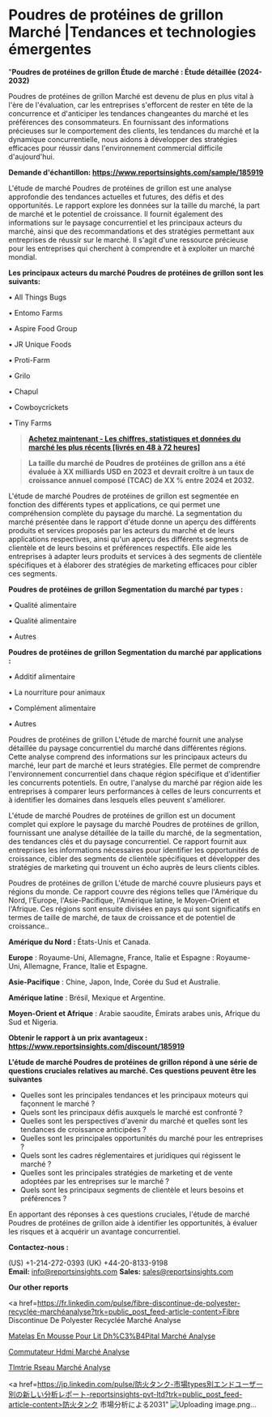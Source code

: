 # Poudres de protéines de grillon Marché |Tendances et technologies émergentes

"<strong>Poudres de protéines de grillon Étude de marché : Étude détaillée (2024-2032)</strong>

Poudres de protéines de grillon Marché est devenu de plus en plus vital à l'ère de l'évaluation, car les entreprises s'efforcent de rester en tête de la concurrence et d'anticiper les tendances changeantes du marché et les préférences des consommateurs. En fournissant des informations précieuses sur le comportement des clients, les tendances du marché et la dynamique concurrentielle, nous aidons à développer des stratégies efficaces pour réussir dans l'environnement commercial difficile d'aujourd'hui.

<strong>Demande d'échantillon: <a href=https://www.reportsinsights.com/sample/185919>https://www.reportsinsights.com/sample/185919</a></strong>

L'étude de marché Poudres de protéines de grillon est une analyse approfondie des tendances actuelles et futures, des défis et des opportunités. Le rapport explore les données sur la taille du marché, la part de marché et le potentiel de croissance. Il fournit également des informations sur le paysage concurrentiel et les principaux acteurs du marché, ainsi que des recommandations et des stratégies permettant aux entreprises de réussir sur le marché. Il s'agit d'une ressource précieuse pour les entreprises qui cherchent à comprendre et à exploiter un marché mondial.

<strong>Les principaux acteurs du marché Poudres de protéines de grillon sont les suivants:</strong>

• All Things Bugs

• Entomo Farms

• Aspire Food Group

• JR Unique Foods

• Proti-Farm

• Grilo

• Chapul

• Cowboycrickets

• Tiny Farms
<blockquote><a href=https://www.reportsinsights.com/buynow/185919><span style=text-decoration: underline;><strong>Achetez maintenant - Les chiffres, statistiques et données du marché les plus récents [livrés en 48 à 72 heures]</strong></span></a></blockquote>
<blockquote><span style=text-decoration: underline;><strong>La taille du marché de Poudres de protéines de grillon ans a été évaluée à XX milliards USD en 2023 et devrait croître à un taux de croissance annuel composé (TCAC) de XX % entre 2024 et 2032.</strong></span></blockquote>
L'étude de marché Poudres de protéines de grillon est segmentée en fonction des différents types et applications, ce qui permet une compréhension complète du paysage du marché. La segmentation du marché présentée dans le rapport d'étude donne un aperçu des différents produits et services proposés par les acteurs du marché et de leurs applications respectives, ainsi qu'un aperçu des différents segments de clientèle et de leurs besoins et préférences respectifs. Elle aide les entreprises à adapter leurs produits et services à des segments de clientèle spécifiques et à élaborer des stratégies de marketing efficaces pour cibler ces segments.

<strong>Poudres de protéines de grillon Segmentation du marché par types :</strong>

• Qualité alimentaire

• Qualité alimentaire

• Autres

<strong>Poudres de protéines de grillon Segmentation du marché par applications :</strong>

• Additif alimentaire

• La nourriture pour animaux

• Complément alimentaire

• Autres

Poudres de protéines de grillon L'étude de marché fournit une analyse détaillée du paysage concurrentiel du marché dans différentes régions. Cette analyse comprend des informations sur les principaux acteurs du marché, leur part de marché et leurs stratégies. Elle permet de comprendre l'environnement concurrentiel dans chaque région spécifique et d'identifier les concurrents potentiels. En outre, l'analyse du marché par région aide les entreprises à comparer leurs performances à celles de leurs concurrents et à identifier les domaines dans lesquels elles peuvent s'améliorer.

L'étude de marché Poudres de protéines de grillon est un document complet qui explore le paysage du marché Poudres de protéines de grillon, fournissant une analyse détaillée de la taille du marché, de la segmentation, des tendances clés et du paysage concurrentiel. Ce rapport fournit aux entreprises les informations nécessaires pour identifier les opportunités de croissance, cibler des segments de clientèle spécifiques et développer des stratégies de marketing qui trouvent un écho auprès de leurs clients cibles.

Poudres de protéines de grillon L'étude de marché couvre plusieurs pays et régions du monde. Ce rapport couvre des régions telles que l'Amérique du Nord, l'Europe, l'Asie-Pacifique, l'Amérique latine, le Moyen-Orient et l'Afrique. Ces régions sont ensuite divisées en pays qui sont significatifs en termes de taille de marché, de taux de croissance et de potentiel de croissance..

<strong>Amérique du Nord :</strong> États-Unis et Canada.

<strong>Europe</strong> : Royaume-Uni, Allemagne, France, Italie et Espagne : Royaume-Uni, Allemagne, France, Italie et Espagne.

<strong>Asie-Pacifique</strong> : Chine, Japon, Inde, Corée du Sud et Australie.

<strong>Amérique latine</strong> : Brésil, Mexique et Argentine.

<strong>Moyen-Orient et Afrique</strong> : Arabie saoudite, Émirats arabes unis, Afrique du Sud et Nigeria.

<strong>Obtenir le rapport à un prix avantageux : <a href=https://www.reportsinsights.com/discount/185919>https://www.reportsinsights.com/discount/185919</a></strong>

<strong>L'étude de marché Poudres de protéines de grillon répond à une série de questions cruciales relatives au marché. Ces questions peuvent être les suivantes</strong>
<ul>
  <li>Quelles sont les principales tendances et les principaux moteurs qui façonnent le marché ?</li>
  <li>Quels sont les principaux défis auxquels le marché est confronté ?</li>
  <li>Quelles sont les perspectives d'avenir du marché et quelles sont les tendances de croissance anticipées ?</li>
  <li>Quelles sont les principales opportunités du marché pour les entreprises ?</li>
  <li>Quels sont les cadres réglementaires et juridiques qui régissent le marché ?</li>
  <li>Quelles sont les principales stratégies de marketing et de vente adoptées par les entreprises sur le marché ?</li>
  <li>Quels sont les principaux segments de clientèle et leurs besoins et préférences ?</li>
</ul>
En apportant des réponses à ces questions cruciales, l'étude de marché Poudres de protéines de grillon aide à identifier les opportunités, à évaluer les risques et à acquérir un avantage concurrentiel.

<strong>Contactez-nous :</strong>

(US) +1-214-272-0393
(UK) +44-20-8133-9198
<strong>Email:</strong> <a>info@reportsinsights.com</a>
<strong>Sales:</strong> <a>sales@reportsinsights.com</a>

<strong>Our other reports</strong>

<a href=https://fr.linkedin.com/pulse/fibre-discontinue-de-polyester-recyclée-marchéanalyse?trk=public_post_feed-article-content>Fibre Discontinue De Polyester Recyclée Marché Analyse</a>

<a href=https://www.linkedin.com/pulse/matelas-en-mousse-pour-lit-dh%C3%B4pital-march%C3%A9-dxutf/>Matelas En Mousse Pour Lit Dh%C3%B4Pital Marché Analyse</a>

<a href=https://www.linkedin.com/pulse/commutateur-hdmi-march%C3%A9-rapport-sur-le-paysage-2lygf/>Commutateur Hdmi Marché Analyse</a>

<a href=https://www.linkedin.com/pulse/t%C3%A9l%C3%A9m%C3%A9trie-r%C3%A9seau-march%C3%A9-valorisation-2024-af6wf/>Tlmtrie Rseau Marché Analyse</a>

<a href=https://jp.linkedin.com/pulse/防火タンク-市場types別エンドユーザー別の新しい分析レポート-reportsinsights-pvt-ltd?trk=public_post_feed-article-content>防火タンク 市場分析による2031</a>"
![Uploading image.png…]()
